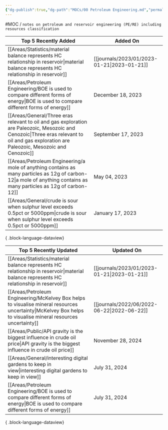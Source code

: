 ```yaml
---
{"dg-publish":true,"dg-path":"MOCs/00 Petroleum Engineering.md","permalink":"/mo-cs/00-petroleum-engineering/","title":"00 Petroleum Engineering"}
---
```



#MOC / `notes on petroleum and reservoir engineering (PE/RE) including resources classification`

| Top 5 Recently Added                                                                                                                                                                          | Added On                                       |
| --------------------------------------------------------------------------------------------------------------------------------------------------------------------------------------------- | ---------------------------------------------- |
| [[Areas/Statistics/material balance represents HC relationship in reservoir\|material balance represents HC relationship in reservoir]]                                                    | [[journals/2023/01/2023-01-21\|2023-01-21]] |
| [[Areas/Petroleum Engineering/BOE is used to compare different forms of energy\|BOE is used to compare different forms of energy]]                                                         | December 18, 2023                              |
| [[Areas/General/Three eras relevant to oil and gas exploration are Paleozoic, Mesozoic and Cenozoic\|Three eras relevant to oil and gas exploration are Paleozoic, Mesozoic and Cenozoic]] | September 17, 2023                             |
| [[Areas/Petroleum Engineering/a mole of anything contains as many particles as 12g of carbon-12\|a mole of anything contains as many particles as 12g of carbon-12]]                       | May 04, 2023                                   |
| [[Areas/General/crude is sour when sulphur level exceeds 0.5pct or 5000ppm\|crude is sour when sulphur level exceeds 0.5pct or 5000ppm]]                                                   | January 17, 2023                               |

{ .block-language-dataview}

| Top 5 Recently Updated                                                                                                                                          | Updated On                                     |
| --------------------------------------------------------------------------------------------------------------------------------------------------------------- | ---------------------------------------------- |
| [[Areas/Statistics/material balance represents HC relationship in reservoir\|material balance represents HC relationship in reservoir]]                      | [[journals/2023/01/2023-01-21\|2023-01-21]] |
| [[Areas/Petroleum Engineering/McKelvey Box helps to visualise mineral resources uncertainty\|McKelvey Box helps to visualise mineral resources uncertainty]] | [[journals/2022/06/2022-06-22\|2022-06-22]] |
| [[Areas/Public/API gravity is the biggest influence in crude oil price\|API gravity is the biggest influence in crude oil price]]                            | November 28, 2024                              |
| [[Areas/General/interesting digital gardens to keep in view\|interesting digital gardens to keep in view]]                                                   | July 31, 2024                                  |
| [[Areas/Petroleum Engineering/BOE is used to compare different forms of energy\|BOE is used to compare different forms of energy]]                           | July 31, 2024                                  |

{ .block-language-dataview}
